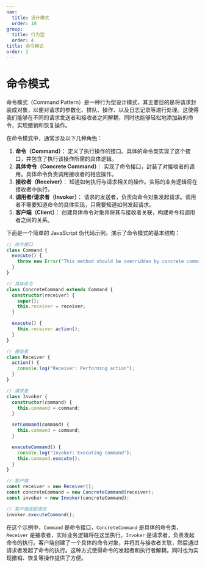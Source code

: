```yaml
---
nav:
  title: 设计模式
  order: 10
group:
  title: 行为型
  order: 4
title: 命令模式
order: 2
---
```


# 命令模式

命令模式（Command Pattern）是一种行为型设计模式，其主要目的是将请求封装成对象，以便对请求的参数化、排队、操作、以及日志记录等进行处理。这使得我们能够在不同的请求发送者和接收者之间解耦，同时也能够轻松地添加新的命令，实现撤销和恢复操作。

在命令模式中，通常涉及以下几种角色：

1. **命令（Command）**： 定义了执行操作的接口。具体的命令类实现了这个接口，并包含了执行该操作所需的具体逻辑。
2. **具体命令（Concrete Command）**： 实现了命令接口，封装了对接收者的调用。具体命令负责调用接收者的相应操作。
3. **接收者（Receiver）**： 知道如何执行与请求相关的操作。实际的业务逻辑将在接收者中执行。
4. **调用者/请求者（Invoker）**： 请求的发送者，负责向命令对象发起请求。调用者不需要知道命令的具体实现，只需要知道如何发起请求。
5. **客户端（Client）**： 创建具体命令对象并将其与接收者关联，构建命令和调用者之间的关系。

下面是一个简单的 JavaScript 伪代码示例，演示了命令模式的基本结构：

```typescript
// 命令接口
class Command {
  execute() {
    throw new Error("This method should be overridden by concrete commands");
  }
}

// 具体命令
class ConcreteCommand extends Command {
  constructor(receiver) {
    super();
    this.receiver = receiver;
  }

  execute() {
    this.receiver.action();
  }
}

// 接收者
class Receiver {
  action() {
    console.log("Receiver: Performing action");
  }
}

// 请求者
class Invoker {
  constructor(command) {
    this.command = command;
  }

  setCommand(command) {
    this.command = command;
  }

  executeCommand() {
    console.log("Invoker: Executing command");
    this.command.execute();
  }
}

// 客户端
const receiver = new Receiver();
const concreteCommand = new ConcreteCommand(receiver);
const invoker = new Invoker(concreteCommand);

// 客户端发起请求
invoker.executeCommand();
```

在这个示例中，`Command` 是命令接口，`ConcreteCommand` 是具体的命令类，`Receiver` 是接收者，实际业务逻辑将在这里执行。`Invoker` 是请求者，负责发起命令的执行。客户端创建了一个具体的命令对象，并将其与接收者关联，然后通过请求者发起了命令的执行。这种方式使得命令的发起者和执行者解耦，同时也为实现撤销、恢复等操作提供了方便。